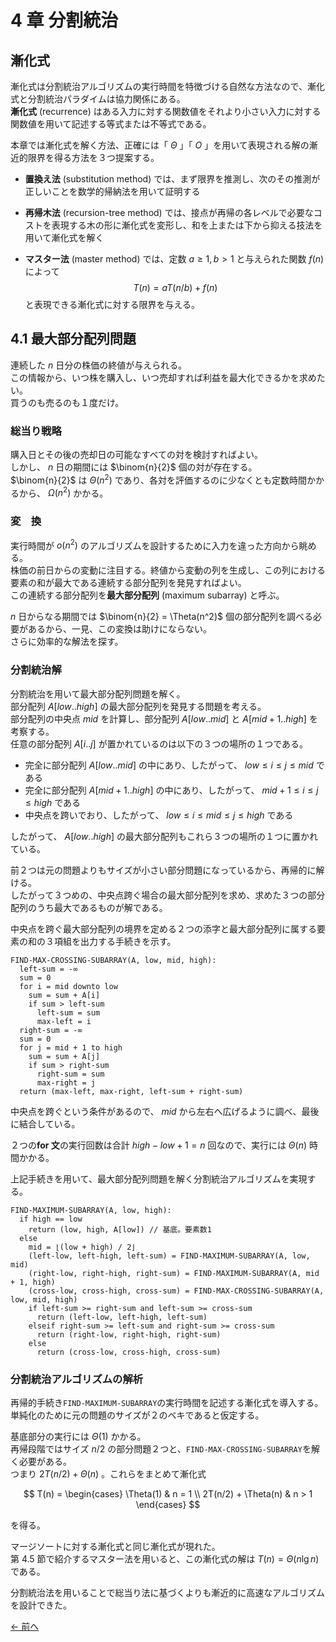# 4 章 分割統治

## 漸化式

漸化式は分割統治アルゴリズムの実行時間を特徴づける自然な方法なので、漸化式と分割統治パラダイムは協力関係にある。  
**漸化式** (recurrence) はある入力に対する関数値をそれより小さい入力に対する関数値を用いて記述する等式または不等式である。

本章では漸化式を解く方法、正確には「 $\Theta$ 」「 $O$ 」を用いて表現される解の漸近的限界を得る方法を３つ提案する。

- **置換え法** (substitution method) では、まず限界を推測し、次のその推測が正しいことを数学的帰納法を用いて証明する

- **再帰木法** (recursion-tree method) では、接点が再帰の各レベルで必要なコストを表現する木の形に漸化式を変形し、和を上または下から抑える技法を用いて漸化式を解く

- **マスター法** (master method) では、定数 $a \ge 1, b > 1$ と与えられた関数 $f(n)$ によって $$T(n) = aT(n/b)+f(n)$$ と表現できる漸化式に対する限界を与える。

## 4.1 最大部分配列問題

連続した $n$ 日分の株価の終値が与えられる。  
この情報から、いつ株を購入し、いつ売却すれば利益を最大化できるかを求めたい。  
買うのも売るのも１度だけ。

### 総当り戦略

購入日とその後の売却日の可能なすべての対を検討すればよい。  
しかし、 $n$ 日の期間には $\binom{n}{2}$ 個の対が存在する。  
$\binom{n}{2}$ は $\Theta(n^2)$ であり、各対を評価するのに少なくとも定数時間かかるから、 $\Omega(n^2)$ かかる。

### 変　換

実行時間が $o(n^2)$ のアルゴリズムを設計するために入力を違った方向から眺める。  
株価の前日からの変動に注目する。終値から変動の列を生成し、この列における要素の和が最大である連続する部分配列を発見すればよい。  
この連続する部分配列を**最大部分配列** (maximum subarray) と呼ぶ。

$n$ 日からなる期間では $\binom{n}{2} = \Theta(n^2)$ 個の部分配列を調べる必要があるから、一見、この変換は助けにならない。  
さらに効率的な解法を探す。

### 分割統治解

分割統治を用いて最大部分配列問題を解く。  
部分配列 $A[low..high]$ の最大部分配列を発見する問題を考える。  
部分配列の中央点 $mid$ を計算し、部分配列 $A[low..mid]$ と $A[mid+1..high]$ を考察する。  
任意の部分配列 $A[i..j]$ が置かれているのは以下の３つの場所の１つである。

- 完全に部分配列 $A[low..mid]$ の中にあり、したがって、 $low \le i \le j \le mid$ である
- 完全に部分配列 $A[mid+1..high]$ の中にあり、したがって、 $mid+1 \le i \le j \le high$ である
- 中央点を跨いでおり、したがって、 $low \le i \le mid \le j \le high$ である

したがって、 $A[low..high]$ の最大部分配列もこれら３つの場所の１つに置かれている。

前２つは元の問題よりもサイズが小さい部分問題になっているから、再帰的に解ける。  
したがって３つめの、中央点跨ぐ場合の最大部分配列を求め、求めた３つの部分配列のうち最大であるものが解である。

中央点を跨ぐ最大部分配列の境界を定める２つの添字と最大部分配列に属する要素の和の３項組を出力する手続きを示す。

```pseudo
FIND-MAX-CROSSING-SUBARRAY(A, low, mid, high):
  left-sum = -∞
  sum = 0
  for i = mid downto low
    sum = sum + A[i]
    if sum > left-sum
      left-sum = sum
      max-left = i
  right-sum = -∞
  sum = 0
  for j = mid + 1 to high
    sum = sum + A[j]
    if sum > right-sum
      right-sum = sum
      max-right = j
  return (max-left, max-right, left-sum + right-sum)
```

中央点を跨ぐという条件があるので、 $mid$ から左右へ広げるように調べ、最後に結合している。

２つの**for 文**の実行回数は合計 $high - low + 1 = n$ 回なので、実行には $\Theta(n)$ 時間かかる。

上記手続きを用いて、最大部分配列問題を解く分割統治アルゴリズムを実現する。

```pseudo
FIND-MAXIMUM-SUBARRAY(A, low, high):
  if high == low
    return (low, high, A[low]) // 基底。要素数1
  else
    mid = ⌊(low + high) / 2⌋
    (left-low, left-high, left-sum) = FIND-MAXIMUM-SUBARRAY(A, low, mid)
    (right-low, right-high, right-sum) = FIND-MAXIMUM-SUBARRAY(A, mid + 1, high)
    (cross-low, cross-high, cross-sum) = FIND-MAX-CROSSING-SUBARRAY(A, low, mid, high)
    if left-sum >= right-sum and left-sum >= cross-sum
      return (left-low, left-high, left-sum)
    elseif right-sum >= left-sum and right-sum >= cross-sum
      return (right-low, right-high, right-sum)
    else
      return (cross-low, cross-high, cross-sum)
```

### 分割統治アルゴリズムの解析

再帰的手続き`FIND-MAXIMUM-SUBARRAY`の実行時間を記述する漸化式を導入する。  
単純化のために元の問題のサイズが２のベキであると仮定する。

基底部分の実行には $\Theta(1)$ かかる。  
再帰段階ではサイズ $n/2$ の部分問題２つと、`FIND-MAX-CROSSING-SUBARRAY`を解く必要がある。  
つまり $2T(n/2) + \Theta(n)$ 。これらをまとめて漸化式

$$
  T(n) = \begin{cases}
    \Theta(1) & n = 1 \\
    2T(n/2) + \Theta(n) & n > 1
  \end{cases}
$$

を得る。

マージソートに対する漸化式と同じ漸化式が現れた。  
第 4.5 節で紹介するマスター法を用いると、この漸化式の解は $T(n) = \Theta(n\lg n)$ である。

分割統治法を用いることで総当り法に基づくよりも漸近的に高速なアルゴリズムを設計できた。

[← 前へ](../ch03/note.md)
